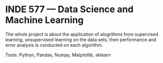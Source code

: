 # INDE 577 — Data Science and Machine Learning 
The whole project is about the application of alogrithms from supervised learning, unsupervised learning on the data sets, then performance and error analysis is conducted on each algorithm.

Tools: Python, Pandas, Numpy, Matplotlib, sklearn
